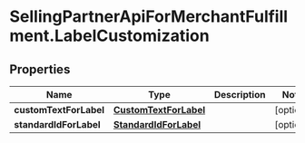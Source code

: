 # SellingPartnerApiForMerchantFulfillment.LabelCustomization

## Properties
Name | Type | Description | Notes
------------ | ------------- | ------------- | -------------
**customTextForLabel** | [**CustomTextForLabel**](CustomTextForLabel.md) |  | [optional] 
**standardIdForLabel** | [**StandardIdForLabel**](StandardIdForLabel.md) |  | [optional] 


